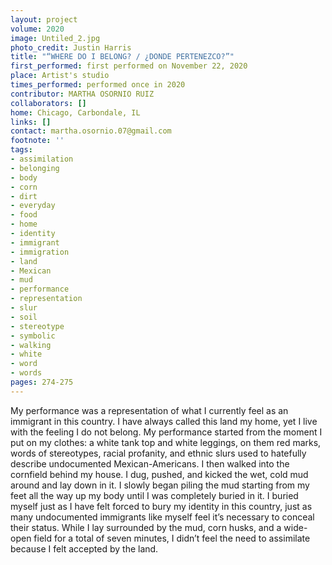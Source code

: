 ```yaml
---
layout: project
volume: 2020
image: Untiled_2.jpg
photo_credit: Justin Harris
title: "“WHERE DO I BELONG? / ¿DONDE PERTENEZCO?”"
first_performed: first performed on November 22, 2020
place: Artist's studio
times_performed: performed once in 2020
contributor: MARTHA OSORNIO RUIZ
collaborators: []
home: Chicago, Carbondale, IL
links: []
contact: martha.osornio.07@gmail.com
footnote: ''
tags:
- assimilation
- belonging
- body
- corn
- dirt
- everyday
- food
- home
- identity
- immigrant
- immigration
- land
- Mexican
- mud
- performance
- representation
- slur
- soil
- stereotype
- symbolic
- walking
- white
- word
- words
pages: 274-275
---
```


My performance was a representation of what I currently feel as an immigrant in this country. I have always called this land my home, yet I live with the feeling I do not belong. My performance started from the moment I put on my clothes: a white tank top and white leggings, on them red marks, words of stereotypes, racial profanity, and ethnic slurs used to hatefully describe undocumented Mexican-Americans. I then walked into the cornfield behind my house. I dug, pushed, and kicked the wet, cold mud around and lay down in it. I slowly began piling the mud starting from my feet all the way up my body until I was completely buried in it. I buried myself just as I have felt forced to bury my identity in this country, just as many undocumented immigrants like myself feel it’s necessary to conceal their status. While I lay surrounded by the mud, corn husks, and a wide-open field for a total of seven minutes, I didn’t feel the need to assimilate because I felt accepted by the land.